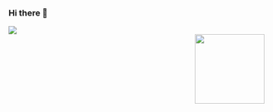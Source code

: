 ### Hi there 👋

<div dispaly='flex' justifyContent='space-between'>
  <div align="left"> <img src="https://github-readme-stats.vercel.app/api/top-langs/?username=CAN1177&hide_title=true&hide_border=true&layout=compact&langs_count=6&text_color=000&icon_color=fff&bg_color=0,52fa5a,4dfcff,c64dff&theme=graywhite" /> </div>

<div align="right"> <img height="137px" src="https://github-readme-stats.vercel.app/api?username=CAN1177&hide_title=true&hide_border=true&show_icons=trueline_height=21&text_color=000&icon_color=000&bg_color=0,ea6161,ffc64d,fffc4d,52fa5a&theme=graywhite" /> </div>
</div>

